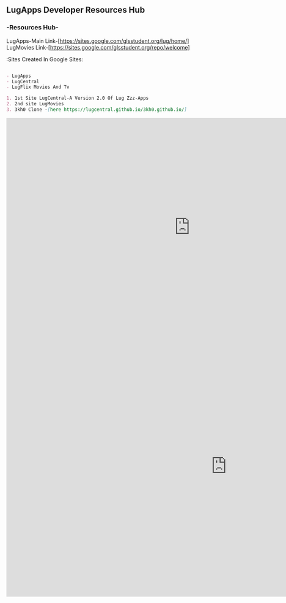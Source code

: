 ## LugApps Developer Resources Hub ##


### -Resources Hub-
LugApps-Main Link-[https://sites.google.com/glsstudent.org/lug/home/]
LugMovies Link-[https://sites.google.com/glsstudent.org/repo/welcome]

:Sites Created In Google Sites:


```markdown

- LugApps
- LugCentral
- LugFlix Movies And Tv

1. 1st Site LugCentral-A Version 2.0 Of Lug Zzz-Apps
2. 2nd site LugMovies
3. 3kh0 Clone -[here https://lugcentral.github.io/3kh0.github.io/]

```



<iframe src="https://docs.google.com/presentation/d/e/2PACX-1vQEw3lZHq_sSUmJJrcGwCNVMNZr1QnxIuNDdFZiXQVPA9n8oBmdQ3-UCZVw7KcGqPwR3CbqtlxknJHb/embed?start=false&loop=false&delayms=3000" frameborder="0" width="960" height="569" allowfullscreen="true" mozallowfullscreen="true" webkitallowfullscreen="true"></iframe> 

<iframe src="https://advanced-channeler.02.gz-associates.com/?t=tam-color-tunnel" frameborder="0" width="1152" height="682" allowfullscreen="true" mozallowfullscreen="true" webkitallowfullscreen="true"></iframe> 


